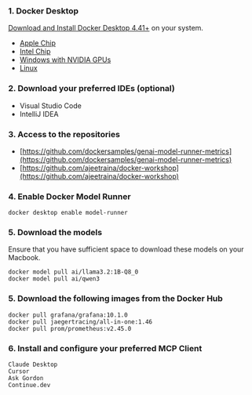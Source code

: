 ### 1. Docker Desktop

[Download and Install Docker Desktop 4.41+](https://www.docker.com/products/docker-desktop/) on your system. 

 - [Apple Chip](https://desktop.docker.com/mac/main/arm64/Docker.dmg)
 - [Intel Chip](https://desktop.docker.com/mac/main/amd64/Docker.dmg)
 - [Windows with NVIDIA GPUs](https://desktop.docker.com/win/main/amd64/Docker%20Desktop%20Installer.exe)
 - [Linux](https://docs.docker.com/desktop/linux/install/)


### 2. Download your preferred IDEs (optional)

- Visual Studio Code
- IntelliJ IDEA

### 3. Access to the repositories

- [https://github.com/dockersamples/genai-model-runner-metrics](https://github.com/dockersamples/genai-model-runner-metrics)
- [https://github.com/ajeetraina/docker-workshop](https://github.com/ajeetraina/docker-workshop)


### 4. Enable Docker Model Runner

```
docker desktop enable model-runner
```

### 5. Download the models

Ensure that you have sufficient space to download these models on your Macbook.

```
docker model pull ai/llama3.2:1B-Q8_0
docker model pull ai/qwen3
```

### 5. Download the following images from the Docker Hub

```
docker pull grafana/grafana:10.1.0
docker pull jaegertracing/all-in-one:1.46
docker pull prom/prometheus:v2.45.0
```

### 6. Install and configure your preferred MCP Client

```
Claude Desktop
Cursor
Ask Gordon
Continue.dev
```